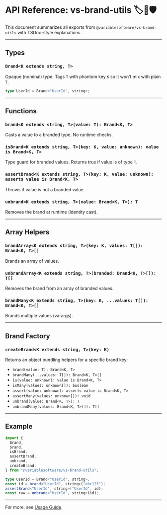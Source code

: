 # API Reference: vs-brand-utils 🏷️🧩🛡️

This document summarizes all exports from `@variablesoftware/vs-brand-utils` with TSDoc-style explanations.

---

## Types

### `Brand<K extends string, T>`

Opaque (nominal) type. Tags `T` with phantom key `K` so it won’t mix with plain `T`.

```ts
type UserId = Brand<"UserId", string>;
```

---

## Functions

### `brand<K extends string, T>(value: T): Brand<K, T>`

Casts a value to a branded type. No runtime checks.

### `isBrand<K extends string, T>(key: K, value: unknown): value is Brand<K, T>`

Type guard for branded values. Returns true if value is of type `T`.

### `assertBrand<K extends string, T>(key: K, value: unknown): asserts value is Brand<K, T>`

Throws if value is not a branded value.

### `unbrand<K extends string, T>(value: Brand<K, T>): T`

Removes the brand at runtime (identity cast).

---

## Array Helpers

### `brandArray<K extends string, T>(key: K, values: T[]): Brand<K, T>[]`

Brands an array of values.

### `unbrandArray<K extends string, T>(branded: Brand<K, T>[]): T[]`

Removes the brand from an array of branded values.

### `brandMany<K extends string, T>(key: K, ...values: T[]): Brand<K, T>[]`

Brands multiple values (varargs).

---

## Brand Factory

### `createBrand<K extends string, T>(key: K)`

Returns an object bundling helpers for a specific brand key:

- `brand(value: T): Brand<K, T>`
- `brandMany(...values: T[]): Brand<K, T>[]`
- `is(value: unknown): value is Brand<K, T>`
- `isMany(values: unknown[]): boolean`
- `assert(value: unknown): asserts value is Brand<K, T>`
- `assertMany(values: unknown[]): void`
- `unbrand(value: Brand<K, T>): T`
- `unbrandMany(values: Brand<K, T>[]): T[]`

---

## Example

```ts
import {
  Brand,
  brand,
  isBrand,
  assertBrand,
  unbrand,
  createBrand,
} from "@variablesoftware/vs-brand-utils";

type UserId = Brand<"UserId", string>;
const id = brand<"UserId", string>("abc123");
assertBrand<"UserId", string>("UserId", id);
const raw = unbrand<"UserId", string>(id);
```

---

For more, see [Usage Guide](./usage.md).
